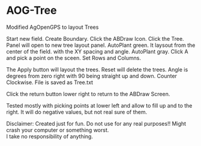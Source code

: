 # AOG-Tree
Modified AgOpenGPS to layout Trees

Start new field.
Create Boundary.
Click the ABDraw Icon.
Click the Tree. Panel will open to new tree layout panel.
AutoPlant green.
  It laysout from the center of the field. with the XY spacing and angle.
AutoPlant gray.
  Click A and pick a point on the sceen.
  Set Rows and Columns.

The Apply button will layout the trees.
Reset will delete the trees.
Angle is degrees from zero right with 90 being straight up and down.  Counter Clockwise.
File is saved as Tree.txt

Click the return button lower right to return to the ABDraw Screen.

Tested mostly with picking points at lower left and allow to fill up and to the right.
It will do negative values, but not real sure of them.

Disclaimer:
Created just for fun.  Do not use for any real purposes!!  Might crash your computer or something worst.  
I take no responsibility of anything.
